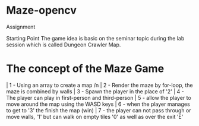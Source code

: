 # Maze-opencv
Assignment

Starting Point
The game idea is basic on the seminar topic during the lab session which is called Dungeon Crawler Map.


# __The concept of the Maze Game__

| 1 - Using an array to create a map /n
| 2 - Render the maze by for-loop, the maze is combined by walls
| 3 - Spawn the player in the place of '2'
| 4 - The player can play in first-person and third-person
| 5 - allow the player to move around the map using the WASD keys
| 6 - when the player manages to get to '3' the finish the map (win)
| 7 - the player can not pass through or move walls, '1' but can walk on empty tiles '0' as well as over the exit 'E' 

